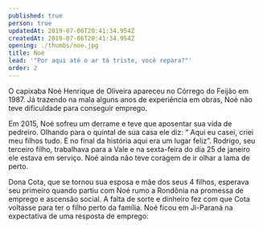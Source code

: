 ```yaml
---
published: true
person: true
updatedAt: 2019-07-06T20:41:34.954Z
createdAt: 2019-07-06T20:41:34.954Z
opening: ./thumbs/noe.jpg
title: Noé
lead: '"Por aqui até o ar tá triste, você repara?"'
order: 2
---
```

O capixaba Noé Henrique de Oliveira apareceu no Córrego do Feijão em 1987. Já trazendo na mala alguns anos de experiência em obras, Noé não teve dificuldade para conseguir emprego. 

Em 2015, Noé sofreu um derrame e teve que aposentar sua vida de pedreiro.
Olhando para o quintal de sua casa ele diz: “ Aqui eu casei, criei meu filhos tudo. E no final da história aqui era um lugar feliz”. Rodrigo, seu terceiro filho, trabalhava para a Vale e na sexta-feira do dia 25 de janeiro ele estava em serviço. Noé ainda não teve coragem de ir olhar a lama de perto.

<div class="video" title="Título descritivo do vídeo para acessibilidade" data-video="-O9oai2e568"></div>

Dona Cota, que se tornou sua esposa e mãe dos seus 4 filhos, esperava seu primeiro quando partiu com Noé rumo a Rondônia na promessa de emprego e ascensão social. A falta de sorte e dinheiro fez com que Cota voltasse para ter o filho perto da família. Noé ficou em Ji-Paraná na expectativa de uma resposta de emprego:

<div class="video" data-size="small" title="Título descritivo do vídeo para acessibilidade" data-video="-4dePt92OEI"></div>
